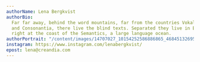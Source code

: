 ```yaml
---
authorName: Lena Bergkvist
authorBio:
  Far far away, behind the word mountains, far from the countries Vokalia
  and Consonantia, there live the blind texts. Separated they live in Bookmarksgrove
  right at the coast of the Semantics, a large language ocean.
authorPortrait: "/content/images/14707027_10154252586886865_4684513269585435247_o.jpg"
instagram: https://www.instagram.com/lenabergkvist/
epost: lena@creandia.com
---
```

